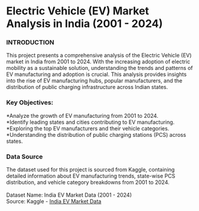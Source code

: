 # Electric Vehicle (EV) Market Analysis in India (2001 - 2024)

### INTRODUCTION
This project presents a comprehensive analysis of the Electric Vehicle (EV) market in India from 2001 to 2024. With the increasing adoption of electric mobility as a sustainable solution, understanding the trends and patterns of EV manufacturing and adoption is crucial. This analysis provides insights into the rise of EV manufacturing hubs, popular manufacturers, and the distribution of public charging infrastructure across Indian states.

### Key Objectives:

*Analyze the growth of EV manufacturing from 2001 to 2024.<br/>
*Identify leading states and cities contributing to EV manufacturing.<br/>
*Exploring the top EV manufacturers and their vehicle categories.<br/>
*Understanding the distribution of public charging stations (PCS) across states.<br/>

### Data Source
The dataset used for this project is sourced from Kaggle, containing detailed information about EV manufacturing trends, state-wise PCS distribution, and vehicle category breakdowns from 2001 to 2024.<br/><br/>
Dataset Name: India EV Market Data (2001 - 2024)<br/>
Source: Kaggle - [India EV Market Data](https://www.kaggle.com/datasets/srinrealyf/india-ev-market-data)

